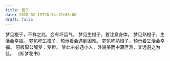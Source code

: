 ```yaml
---
title: 橙子
date: 2020-02-15T20:54:12+08:00
draft: false
---
```


梦见橙子，不祥之兆，会有坏运气。
梦见生橙子，要注意身体。
梦见熟橙子，生活会幸福。
梦见吃生橙子，预示着会遇到困难。
梦见吃熟橙子，预示着生活会幸福。
原版周公解梦：梦橙。
梦此主必遇小人，外貌美而中藏叵测，宜远避之为佳。
《断梦秘书》